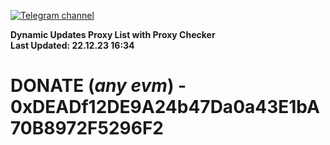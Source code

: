 [![Telegram channel](https://img.shields.io/endpoint?url=https://runkit.io/damiankrawczyk/telegram-badge/branches/master?url=https://t.me/n4z4v0d)](https://t.me/n4z4v0d) 

**Dynamic Updates Proxy List with Proxy Checker**  
**Last Updated: 22.12.23 16:34**

# DONATE (_any evm_) - 0xDEADf12DE9A24b47Da0a43E1bA70B8972F5296F2
